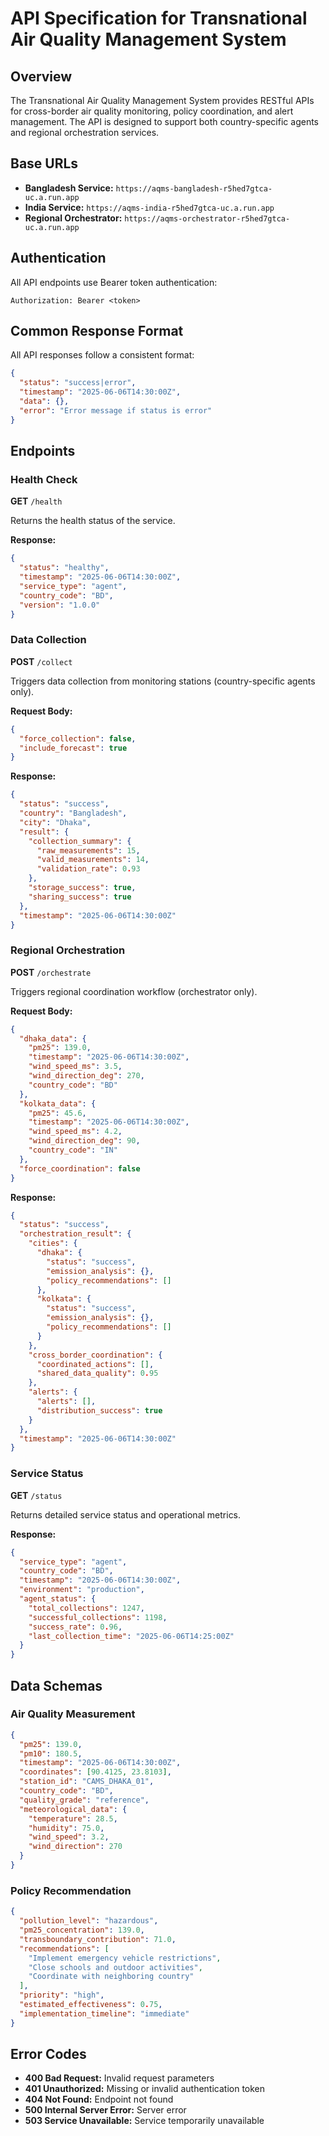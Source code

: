 # API Specification for Transnational Air Quality Management System

## Overview

The Transnational Air Quality Management System provides RESTful APIs for cross-border air quality monitoring, policy coordination, and alert management. The API is designed to support both country-specific agents and regional orchestration services.

## Base URLs

- **Bangladesh Service:** `https://aqms-bangladesh-r5hed7gtca-uc.a.run.app`
- **India Service:** `https://aqms-india-r5hed7gtca-uc.a.run.app`
- **Regional Orchestrator:** `https://aqms-orchestrator-r5hed7gtca-uc.a.run.app`

## Authentication

All API endpoints use Bearer token authentication:

```
Authorization: Bearer <token>
```

## Common Response Format

All API responses follow a consistent format:

```json
{
  "status": "success|error",
  "timestamp": "2025-06-06T14:30:00Z",
  "data": {},
  "error": "Error message if status is error"
}
```

## Endpoints

### Health Check

**GET** `/health`

Returns the health status of the service.

**Response:**
```json
{
  "status": "healthy",
  "timestamp": "2025-06-06T14:30:00Z",
  "service_type": "agent",
  "country_code": "BD",
  "version": "1.0.0"
}
```

### Data Collection

**POST** `/collect`

Triggers data collection from monitoring stations (country-specific agents only).

**Request Body:**
```json
{
  "force_collection": false,
  "include_forecast": true
}
```

**Response:**
```json
{
  "status": "success",
  "country": "Bangladesh",
  "city": "Dhaka",
  "result": {
    "collection_summary": {
      "raw_measurements": 15,
      "valid_measurements": 14,
      "validation_rate": 0.93
    },
    "storage_success": true,
    "sharing_success": true
  },
  "timestamp": "2025-06-06T14:30:00Z"
}
```

### Regional Orchestration

**POST** `/orchestrate`

Triggers regional coordination workflow (orchestrator only).

**Request Body:**
```json
{
  "dhaka_data": {
    "pm25": 139.0,
    "timestamp": "2025-06-06T14:30:00Z",
    "wind_speed_ms": 3.5,
    "wind_direction_deg": 270,
    "country_code": "BD"
  },
  "kolkata_data": {
    "pm25": 45.6,
    "timestamp": "2025-06-06T14:30:00Z",
    "wind_speed_ms": 4.2,
    "wind_direction_deg": 90,
    "country_code": "IN"
  },
  "force_coordination": false
}
```

**Response:**
```json
{
  "status": "success",
  "orchestration_result": {
    "cities": {
      "dhaka": {
        "status": "success",
        "emission_analysis": {},
        "policy_recommendations": []
      },
      "kolkata": {
        "status": "success",
        "emission_analysis": {},
        "policy_recommendations": []
      }
    },
    "cross_border_coordination": {
      "coordinated_actions": [],
      "shared_data_quality": 0.95
    },
    "alerts": {
      "alerts": [],
      "distribution_success": true
    }
  },
  "timestamp": "2025-06-06T14:30:00Z"
}
```

### Service Status

**GET** `/status`

Returns detailed service status and operational metrics.

**Response:**
```json
{
  "service_type": "agent",
  "country_code": "BD",
  "timestamp": "2025-06-06T14:30:00Z",
  "environment": "production",
  "agent_status": {
    "total_collections": 1247,
    "successful_collections": 1198,
    "success_rate": 0.96,
    "last_collection_time": "2025-06-06T14:25:00Z"
  }
}
```

## Data Schemas

### Air Quality Measurement

```json
{
  "pm25": 139.0,
  "pm10": 180.5,
  "timestamp": "2025-06-06T14:30:00Z",
  "coordinates": [90.4125, 23.8103],
  "station_id": "CAMS_DHAKA_01",
  "country_code": "BD",
  "quality_grade": "reference",
  "meteorological_data": {
    "temperature": 28.5,
    "humidity": 75.0,
    "wind_speed": 3.2,
    "wind_direction": 270
  }
}
```

### Policy Recommendation

```json
{
  "pollution_level": "hazardous",
  "pm25_concentration": 139.0,
  "transboundary_contribution": 71.0,
  "recommendations": [
    "Implement emergency vehicle restrictions",
    "Close schools and outdoor activities",
    "Coordinate with neighboring country"
  ],
  "priority": "high",
  "estimated_effectiveness": 0.75,
  "implementation_timeline": "immediate"
}
```

## Error Codes

- **400 Bad Request:** Invalid request parameters
- **401 Unauthorized:** Missing or invalid authentication token
- **404 Not Found:** Endpoint not found
- **500 Internal Server Error:** Server error
- **503 Service Unavailable:** Service temporarily unavailable


